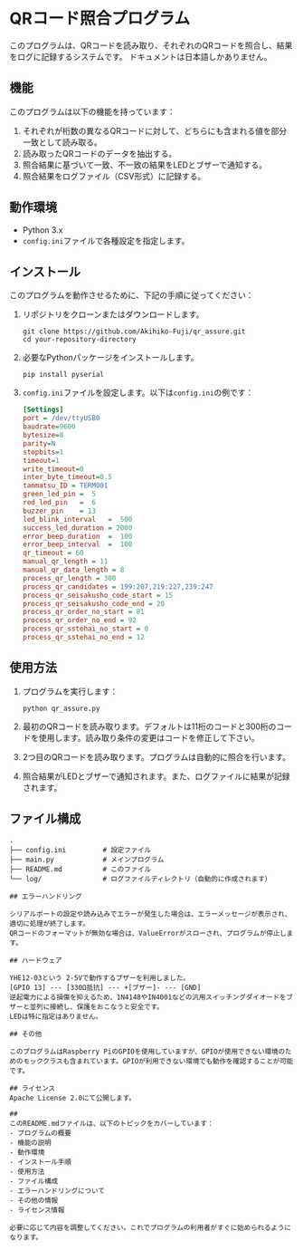 # QRコード照合プログラム

このプログラムは、QRコードを読み取り、それぞれのQRコードを照合し、結果をログに記録するシステムです。
ドキュメントは日本語しかありません。

## 機能

このプログラムは以下の機能を持っています：

1. それぞれが桁数の異なるQRコードに対して、どちらにも含まれる値を部分一致として読み取る。
2. 読み取ったQRコードのデータを抽出する。
3. 照合結果に基づいて一致、不一致の結果をLEDとブザーで通知する。
4. 照合結果をログファイル（CSV形式）に記録する。

## 動作環境

- Python 3.x
- `config.ini`ファイルで各種設定を指定します。

## インストール

このプログラムを動作させるために、下記の手順に従ってください：

1. リポジトリをクローンまたはダウンロードします。
    ```shell
    git clone https://github.com/Akihiko-Fuji/qr_assure.git
    cd your-repository-directory
    ```

2. 必要なPythonパッケージをインストールします。
    ```shell
    pip install pyserial
    ```

3. `config.ini`ファイルを設定します。以下は`config.ini`の例です：
    ```ini
    [Settings]
    port = /dev/ttyUSB0
    baudrate=9600
    bytesize=8
    parity=N
    stopbits=1
    timeout=1
    write_timeout=0
    inter_byte_timeout=0.5
    tanmatsu_ID = TERM001
    green_led_pin =  5
    red_led_pin   =  6
    buzzer_pin    = 13
    led_blink_interval   =  500
    success_led_duration = 2000
    error_beep_duration  =  100
    error_beep_interval  =  100
    qr_timeout = 60
    manual_qr_length = 11
    manual_qr_data_length = 8
    process_qr_length = 300
    process_qr_candidates = 199:207,219:227,239:247
    process_qr_seisakusho_code_start = 15
    process_qr_seisakusho_code_end = 20
    process_qr_order_no_start = 81
    process_qr_order_no_end = 92
    process_qr_sstehai_no_start = 0
    process_qr_sstehai_no_end = 12
    ```

## 使用方法

1. プログラムを実行します：
    ```shell
    python qr_assure.py
    ```

2. 最初のQRコードを読み取ります。デフォルトは11桁のコードと300桁のコードを使用します。読み取り条件の変更はコードを修正して下さい。
3. 2つ目のQRコードを読み取ります。プログラムは自動的に照合を行います。
4. 照合結果がLEDとブザーで通知されます。また、ログファイルに結果が記録されます。

## ファイル構成

```plaintext
.
├── config.ini         # 設定ファイル
├── main.py            # メインプログラム
├── README.md          # このファイル
└── log/               # ログファイルディレクトリ（自動的に作成されます）

## エラーハンドリング

シリアルポートの設定や読み込みでエラーが発生した場合は、エラーメッセージが表示され、適切に処理が終了します。
QRコードのフォーマットが無効な場合は、ValueErrorがスローされ、プログラムが停止します。

## ハードウェア

YHE12-03という 2-5Vで動作するブザーを利用しました。
[GPIO 13] --- [330Ω抵抗] --- +[ブザー]- --- [GND]
逆起電力による損傷を抑えるため、1N4148やIN4001などの汎用スイッチングダイオードをブザーと並列に接続し、保護をおこなうと安全です。
LEDは特に指定はありません。

## その他

このプログラムはRaspberry PiのGPIOを使用していますが、GPIOが使用できない環境のためのモッククラスも含まれています。GPIOが利用できない環境でも動作を確認することが可能です。

## ライセンス
Apache License 2.0にて公開します。

## 
このREADME.mdファイルは、以下のトピックをカバーしています：
- プログラムの概要
- 機能の説明
- 動作環境
- インストール手順
- 使用方法
- ファイル構成
- エラーハンドリングについて
- その他の情報
- ライセンス情報

必要に応じて内容を調整してください。これでプログラムの利用者がすぐに始められるようになります。

